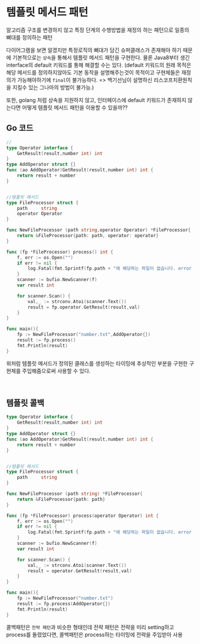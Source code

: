 # 템플릿 메서드 패턴
알고리즘 구조를 변경하지 않고 특정 단계의 수행방법을 재정의 하는 패턴으로 일종의 뼈대를 정의하는 패턴

다이어그램을 보면 알겠지만 특정로직의 뼈대가 담긴 슈퍼클래스가 존재해야 하기 때문에 기본적으로는 `상속`을 통해서 템플릿 메서드 패턴을 구현한다.  물론 Java8부터 생긴 interface의 default 키워드를 통해 해결할 수는 있다. (default 키워드의 원래 목적은 해당 메서드를 정의하지않아도 기본 동작을 설명해주는것이 목적이고 구현체들은 재정의가 가능해야하기에 `final`이 불가능하다. => 백기선님이 설명하신 리스코프치환원칙을 지킬수 있는 그나마의 방법이 불가능.)

또한, golang 처럼 상속을 지원하지 않고, 인터페이스에 default 키워드가 존재하지 않는다면 어떻게 템플릿 메서드 패턴을 이용할 수 있을까??

## Go 코드
```go
//
type Operator interface {
    GetResult(result,number int) int
}
type AddOperator struct {}
func (ao AddOperator)GetResult(result,number int) int {
    return result + number
}


//템플릿 메서드
type FileProcessor struct {
    path     string
    operator Operator
}

func NewFileProcessor (path string,operator Operator) *FileProcessor{
    return &FileProcessor{path: path, operator: operator}
}

func (fp *FileProcessor) process() int {
    f, err := os.Open("")
	if err != nil {
		log.Fatal(fmt.Sprintf(fp.path + "에 해당하는 파일이 없습니다. error : %#v",err)
	}
	scanner := bufio.NewScanner(f)
	var result int

	for scanner.Scan() {
		val,_ := strconv.Atoi(scanner.Text())
		result = fp.operator.GetResult(result,val)
	}
}

func main(){
    fp := NewFileProcessor("number.txt",AddOperator{})
    result := fp.process()
    fmt.Println(result)
}
```

위처럼 템플릿 메서드가 정의된 클래스를 생성하는 타이밍에 추상적인 부분을 구현한 구현체를 주입해줌으로써 사용할 수 있다.


<br>

## 템플릿 콜백
```go
type Operator interface {
    GetResult(result,number int) int
}
type AddOperator struct {}
func (ao AddOperator)GetResult(result,number int) int {
    return result + number
}


//템플릿 메서드
type FileProcessor struct {
    path     string
}

func NewFileProcessor (path string) *FileProcessor{
    return &FileProcessor{path: path}
}

func (fp *FileProcessor) process(operator Operator) int {
    f, err := os.Open("")
	if err != nil {
		log.Fatal(fmt.Sprintf(fp.path + "에 해당하는 파일이 없습니다. error : %#v",err)
	}
	scanner := bufio.NewScanner(f)
	var result int

	for scanner.Scan() {
		val,_ := strconv.Atoi(scanner.Text())
		result = operator.GetResult(result,val)
	}
}

func main(){
    fp := NewFileProcessor("number.txt")
    result := fp.process(AddOperator{})
    fmt.Println(result)
}
```
콜백패턴은 `전략 패턴`과 비슷한 형태인데 전략 패턴은 전략을 미리 setting하고 process를 돌렸었다면, 콜백패턴은 process하는 타이밍에 전략을 주입받아 사용
